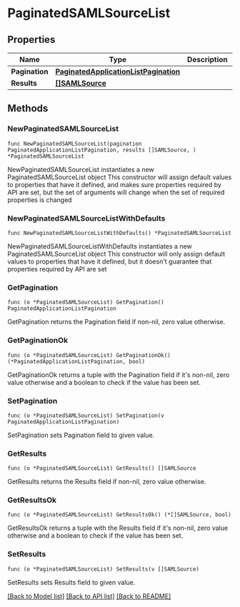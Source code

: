 # PaginatedSAMLSourceList

## Properties

Name | Type | Description | Notes
------------ | ------------- | ------------- | -------------
**Pagination** | [**PaginatedApplicationListPagination**](PaginatedApplicationListPagination.md) |  | 
**Results** | [**[]SAMLSource**](SAMLSource.md) |  | 

## Methods

### NewPaginatedSAMLSourceList

`func NewPaginatedSAMLSourceList(pagination PaginatedApplicationListPagination, results []SAMLSource, ) *PaginatedSAMLSourceList`

NewPaginatedSAMLSourceList instantiates a new PaginatedSAMLSourceList object
This constructor will assign default values to properties that have it defined,
and makes sure properties required by API are set, but the set of arguments
will change when the set of required properties is changed

### NewPaginatedSAMLSourceListWithDefaults

`func NewPaginatedSAMLSourceListWithDefaults() *PaginatedSAMLSourceList`

NewPaginatedSAMLSourceListWithDefaults instantiates a new PaginatedSAMLSourceList object
This constructor will only assign default values to properties that have it defined,
but it doesn't guarantee that properties required by API are set

### GetPagination

`func (o *PaginatedSAMLSourceList) GetPagination() PaginatedApplicationListPagination`

GetPagination returns the Pagination field if non-nil, zero value otherwise.

### GetPaginationOk

`func (o *PaginatedSAMLSourceList) GetPaginationOk() (*PaginatedApplicationListPagination, bool)`

GetPaginationOk returns a tuple with the Pagination field if it's non-nil, zero value otherwise
and a boolean to check if the value has been set.

### SetPagination

`func (o *PaginatedSAMLSourceList) SetPagination(v PaginatedApplicationListPagination)`

SetPagination sets Pagination field to given value.


### GetResults

`func (o *PaginatedSAMLSourceList) GetResults() []SAMLSource`

GetResults returns the Results field if non-nil, zero value otherwise.

### GetResultsOk

`func (o *PaginatedSAMLSourceList) GetResultsOk() (*[]SAMLSource, bool)`

GetResultsOk returns a tuple with the Results field if it's non-nil, zero value otherwise
and a boolean to check if the value has been set.

### SetResults

`func (o *PaginatedSAMLSourceList) SetResults(v []SAMLSource)`

SetResults sets Results field to given value.



[[Back to Model list]](../README.md#documentation-for-models) [[Back to API list]](../README.md#documentation-for-api-endpoints) [[Back to README]](../README.md)


